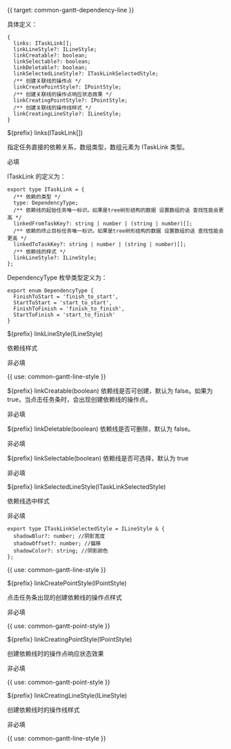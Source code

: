 {{ target: common-gantt-dependency-line }}

具体定义：

```
{
  links: ITaskLink[];
  linkLineStyle?: ILineStyle;
  linkCreatable?: boolean;
  linkSelectable?: boolean;
  linkDeletable?: boolean;
  linkSelectedLineStyle?: ITaskLinkSelectedStyle;
  /** 创建关联线的操作点 */
  linkCreatePointStyle?: IPointStyle;
  /** 创建关联线的操作点响应状态效果 */
  linkCreatingPointStyle?: IPointStyle;
  /** 创建关联线的操作线样式 */
  linkCreatingLineStyle?: ILineStyle;
}
```

${prefix} links(ITaskLink[])

指定任务直接的依赖关系，数组类型，数组元素为 ITaskLink 类型。

必填

ITaskLink 的定义为：

```
export type ITaskLink = {
  /** 依赖的类型 */
  type: DependencyType;
  /** 依赖线的起始任务唯一标识。如果是tree树形结构的数据 设置数组的话 查找性能会更高 */
  linkedFromTaskKey?: string | number | (string | number)[];
  /** 依赖的终止目标任务唯一标识。如果是tree树形结构的数据 设置数组的话 查找性能会更高 */
  linkedToTaskKey?: string | number | (string | number)[];
  /** 依赖线的样式 */
  linkLineStyle?: ILineStyle;
};
```

DependencyType 枚举类型定义为：

```
export enum DependencyType {
  FinishToStart = 'finish_to_start',
  StartToStart = 'start_to_start',
  FinishToFinish = 'finish_to_finish',
  StartToFinish = 'start_to_finish'
}
```

${prefix} linkLineStyle(ILineStyle)

依赖线样式

非必填

{{ use: common-gantt-line-style }}

${prefix} linkCreatable(boolean)
依赖线是否可创建，默认为 false。如果为 true，当点击任务条时，会出现创建依赖线的操作点。

非必填

${prefix} linkDeletable(boolean)
依赖线是否可删除，默认为 false。

非必填

${prefix} linkSelectable(boolean)
依赖线是否可选择，默认为 true

非必填

${prefix} linkSelectedLineStyle(ITaskLinkSelectedStyle)

依赖线选中样式

非必填

```
export type ITaskLinkSelectedStyle = ILineStyle & {
  shadowBlur?: number; //阴影宽度
  shadowOffset?: number; //偏移
  shadowColor?: string; //阴影颜色
};
```

{{ use: common-gantt-line-style }}

${prefix} linkCreatePointStyle(IPointStyle)

点击任务条出现的创建依赖线的操作点样式

非必填

{{ use: common-gantt-point-style }}

${prefix} linkCreatingPointStyle(IPointStyle)

创建依赖线时的操作点响应状态效果

非必填

{{ use: common-gantt-point-style }}

${prefix} linkCreatingLineStyle(ILineStyle)

创建依赖线时的操作线样式

非必填

{{ use: common-gantt-line-style }}
